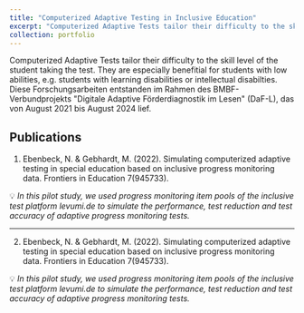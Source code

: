 ```yaml
---
title: "Computerized Adaptive Testing in Inclusive Education"
excerpt: "Computerized Adaptive Tests tailor their difficulty to the skill level of the student taking the test. They are especially benefitial for students with low abilities, e.g. students with learning disabilities or intellectual disabilties."
collection: portfolio
---
```


Computerized Adaptive Tests tailor their difficulty to the skill level of the student taking the test. They are especially benefitial for students with low abilities, e.g. students with learning disabilities or intellectual disabilties. Diese Forschungsarbeiten entstanden im Rahmen des BMBF-Verbundprojekts "Digitale Adaptive Förderdiagnostik im Lesen" (DaF-L), das von August 2021 bis August 2024 lief.

## Publications

1. Ebenbeck, N. & Gebhardt, M. (2022). Simulating computerized adaptive testing in special education based on inclusive progress monitoring data. Frontiers in Education 7(945733).

:bulb: *In this pilot study, we used progress monitoring item pools of the inclusive test platform levumi.de to simulate the performance, test reduction and test accuracy of adaptive progress monitoring tests.*
  
---

2. Ebenbeck, N. & Gebhardt, M. (2022). Simulating computerized adaptive testing in special education based on inclusive progress monitoring data. Frontiers in Education 7(945733).

:bulb: *In this pilot study, we used progress monitoring item pools of the inclusive test platform levumi.de to simulate the performance, test reduction and test accuracy of adaptive progress monitoring tests.*


